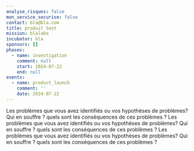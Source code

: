 ```yaml
---
analyse_risques: false
mon_service_securise: false
contact: bla@bla.com
title: produit test
mission: blalaba
incubator: bla
sponsors: []
phases:
  - name: investigation
    comment: null
    start: 2024-07-22
    end: null
events:
  - name: product_launch
    comment: ''
    date: 2024-07-22
---
```

Les problèmes que vous avez identifiés ou vos hypothèses de problèmes? Qui en souffre ? quels sont les conséquences de ces problèmes ?
Les problèmes que vous avez identifiés ou vos hypothèses de problèmes? Qui en souffre ? quels sont les conséquences de ces problèmes ?
Les problèmes que vous avez identifiés ou vos hypothèses de problèmes? Qui en souffre ? quels sont les conséquences de ces problèmes ?